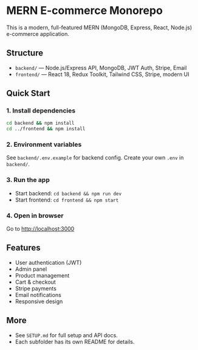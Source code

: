 # MERN E-commerce Monorepo

This is a modern, full-featured MERN (MongoDB, Express, React, Node.js) e-commerce application.

## Structure

- `backend/` — Node.js/Express API, MongoDB, JWT Auth, Stripe, Email
- `frontend/` — React 18, Redux Toolkit, Tailwind CSS, Stripe, modern UI

## Quick Start

### 1. Install dependencies
```bash
cd backend && npm install
cd ../frontend && npm install
```

### 2. Environment variables
See `backend/.env.example` for backend config. Create your own `.env` in `backend/`.

### 3. Run the app
- Start backend: `cd backend && npm run dev`
- Start frontend: `cd frontend && npm start`

### 4. Open in browser
Go to [http://localhost:3000](http://localhost:3000)

## Features
- User authentication (JWT)
- Admin panel
- Product management
- Cart & checkout
- Stripe payments
- Email notifications
- Responsive design

## More
- See `SETUP.md` for full setup and API docs.
- Each subfolder has its own README for details. 